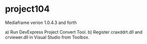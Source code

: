 project104
==========

Mediaframe verion 1.0.4.3 and forth 

a) Run DevExpress Project Convert Tool.
b) Register craxddrt.dll and crviewer.dll in Visual Studio from Toolbox.

